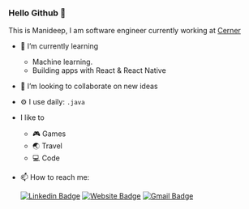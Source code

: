 ### Hello Github 👋
This is Manideep, I am software engineer currently working at [Cerner](https://www.cerner.com/)

- 🌱 I’m currently learning 
   - Machine learning.
   - Building apps with React & React Native
-  👯 I’m looking to collaborate on new ideas
-  ⚙️ I use daily: `.java`
- I like to   
   - 🎮 Games
   - 🌏 Travel
   - 💻 Code
- 📫 How to reach me:<br />

    [![Linkedin Badge](https://img.shields.io/badge/-ManideepGattamaneni-blue?style=flat-square&logo=Linkedin&logoColor=white&link=https://www.linkedin.com/in/manideep-gattamaneni/)](https://www.linkedin.com/in/manideep-gattamaneni/)
    [![Website Badge](https://img.shields.io/badge/-personal-e34f26?style=flat-square&logo=HTML5&logoColor=white&link=https://gmanideep1991.github.io)](https://gmanideep1991.github.io)
    [![Gmail Badge](https://img.shields.io/badge/-mail@gmanideep1991@gmail.com-d14836?style=flat-square&logo=Gmail&logoColor=white&link=mailto:mail@gmanideep1991@gmail.com)](mailto:mail@gmanideep1991@gmail.com)
